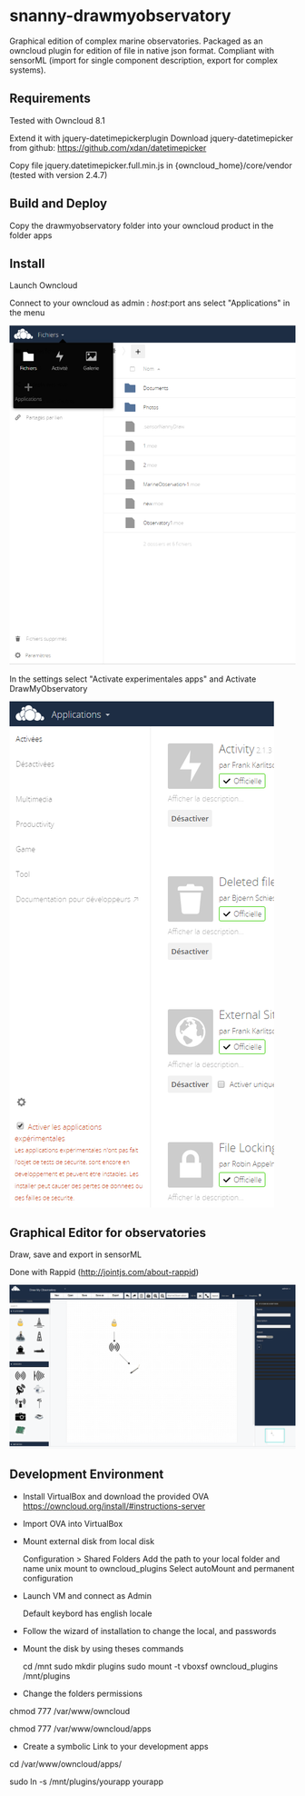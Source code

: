 # snanny-drawmyobservatory
Graphical edition of complex marine observatories. 
Packaged as an owncloud plugin for edition of file in native json format. 
Compliant with sensorML (import for single component description, export for complex systems).


## Requirements

Tested with Owncloud 8.1

Extend it with jquery-datetimepickerplugin 
Download jquery-datetimepicker from github: https://github.com/xdan/datetimepicker

Copy file jquery.datetimepicker.full.min.js in {owncloud_home}/core/vendor (tested with version 2.4.7)


## Build and Deploy



Copy the drawmyobservatory folder into your owncloud product in the folder apps


## Install 

Launch Owncloud 

Connect to your owncloud as admin : $host:$port ans select "Applications" in the menu

![alt tag](https://raw.githubusercontent.com/ifremer/snanny-drawmyobservatory/master/doc/install_01.PNG)

In the settings select "Activate experimentales apps" and Activate DrawMyObservatory

![alt tag](https://raw.githubusercontent.com/ifremer/snanny-drawmyobservatory/master/doc/install_02.PNG)

## Graphical Editor for observatories
Draw, save and export in sensorML

Done with Rappid (http://jointjs.com/about-rappid)
	
![alt tag](https://raw.githubusercontent.com/ifremer/snanny-drawmyobservatory/master/doc/draw_my_observatory.PNG)

## Development Environment

- Install VirtualBox and download the provided OVA
 https://owncloud.org/install/#instructions-server
 
- Import OVA into VirtualBox

- Mount external disk from local disk 

	Configuration > Shared Folders
	Add the path to your local folder and name unix mount to owncloud_plugins
	Select autoMount and permanent configuration
	
- Launch VM and connect as Admin

    Default keybord has english locale

- Follow the wizard of installation to change the local, and passwords

- Mount the disk by using theses commands 

   cd /mnt
   sudo mkdir plugins
   sudo mount -t vboxsf owncloud_plugins /mnt/plugins
   
- Change the folders permissions 

chmod 777 /var/www/owncloud

chmod 777 /var/www/owncloud/apps

- Create a symbolic Link to your development apps 

cd /var/www/owncloud/apps/

sudo ln -s /mnt/plugins/yourapp yourapp
